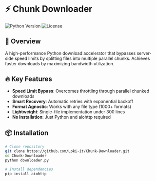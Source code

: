 # ⚡ Chunk Downloader

![Python Version](https://img.shields.io/badge/python-3.7%2B-blue)
![License](https://img.shields.io/badge/license-MIT-green)

## 🚀 Overview

A high-performance Python download accelerator that bypasses server-side speed limits by splitting files into multiple parallel chunks. Achieves faster downloads by maximizing bandwidth utilization.

## 🔥 Key Features

- **Speed Limit Bypass**: Overcomes throttling through parallel chunked downloads
- **Smart Recovery**: Automatic retries with exponential backoff
- **Format Agnostic**: Works with any file type (1000+ formats)
- **Lightweight**: Single-file implementation under 300 lines
- **No Installation**: Just Python and aiohttp required

## 📦 Installation

```bash
# Clone repository
git clone https://github.com/Loki-it/Chunk-Downloader.git
cd Chunk-Downloader
python downloader.py

# Install dependencies
pip install aiohttp
```
